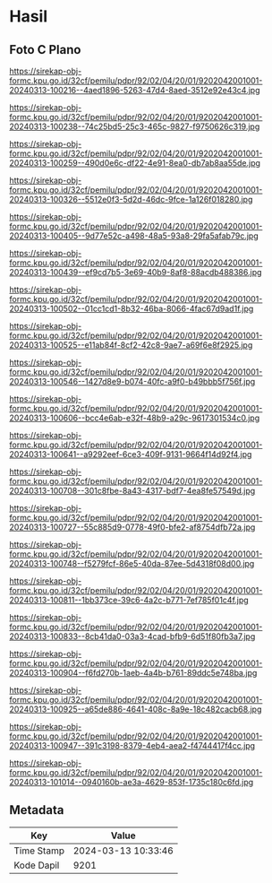# Hasil

## Foto C Plano

https://sirekap-obj-formc.kpu.go.id/32cf/pemilu/pdpr/92/02/04/20/01/9202042001001-20240313-100216--4aed1896-5263-47d4-8aed-3512e92e43c4.jpg

https://sirekap-obj-formc.kpu.go.id/32cf/pemilu/pdpr/92/02/04/20/01/9202042001001-20240313-100238--74c25bd5-25c3-465c-9827-f9750626c319.jpg

https://sirekap-obj-formc.kpu.go.id/32cf/pemilu/pdpr/92/02/04/20/01/9202042001001-20240313-100259--490d0e6c-df22-4e91-8ea0-db7ab8aa55de.jpg

https://sirekap-obj-formc.kpu.go.id/32cf/pemilu/pdpr/92/02/04/20/01/9202042001001-20240313-100326--5512e0f3-5d2d-46dc-9fce-1a126f018280.jpg

https://sirekap-obj-formc.kpu.go.id/32cf/pemilu/pdpr/92/02/04/20/01/9202042001001-20240313-100405--9d77e52c-a498-48a5-93a8-29fa5afab79c.jpg

https://sirekap-obj-formc.kpu.go.id/32cf/pemilu/pdpr/92/02/04/20/01/9202042001001-20240313-100439--ef9cd7b5-3e69-40b9-8af8-88acdb488386.jpg

https://sirekap-obj-formc.kpu.go.id/32cf/pemilu/pdpr/92/02/04/20/01/9202042001001-20240313-100502--01cc1cd1-8b32-46ba-8066-4fac67d9ad1f.jpg

https://sirekap-obj-formc.kpu.go.id/32cf/pemilu/pdpr/92/02/04/20/01/9202042001001-20240313-100525--e11ab84f-8cf2-42c8-9ae7-a69f6e8f2925.jpg

https://sirekap-obj-formc.kpu.go.id/32cf/pemilu/pdpr/92/02/04/20/01/9202042001001-20240313-100546--1427d8e9-b074-40fc-a9f0-b49bbb5f756f.jpg

https://sirekap-obj-formc.kpu.go.id/32cf/pemilu/pdpr/92/02/04/20/01/9202042001001-20240313-100606--bcc4e6ab-e32f-48b9-a29c-9617301534c0.jpg

https://sirekap-obj-formc.kpu.go.id/32cf/pemilu/pdpr/92/02/04/20/01/9202042001001-20240313-100641--a9292eef-6ce3-409f-9131-9664f14d92f4.jpg

https://sirekap-obj-formc.kpu.go.id/32cf/pemilu/pdpr/92/02/04/20/01/9202042001001-20240313-100708--301c8fbe-8a43-4317-bdf7-4ea8fe57549d.jpg

https://sirekap-obj-formc.kpu.go.id/32cf/pemilu/pdpr/92/02/04/20/01/9202042001001-20240313-100727--55c885d9-0778-49f0-bfe2-af8754dfb72a.jpg

https://sirekap-obj-formc.kpu.go.id/32cf/pemilu/pdpr/92/02/04/20/01/9202042001001-20240313-100748--f5279fcf-86e5-40da-87ee-5d4318f08d00.jpg

https://sirekap-obj-formc.kpu.go.id/32cf/pemilu/pdpr/92/02/04/20/01/9202042001001-20240313-100811--1bb373ce-39c6-4a2c-b771-7ef785f01c4f.jpg

https://sirekap-obj-formc.kpu.go.id/32cf/pemilu/pdpr/92/02/04/20/01/9202042001001-20240313-100833--8cb41da0-03a3-4cad-bfb9-6d51f80fb3a7.jpg

https://sirekap-obj-formc.kpu.go.id/32cf/pemilu/pdpr/92/02/04/20/01/9202042001001-20240313-100904--f6fd270b-1aeb-4a4b-b761-89ddc5e748ba.jpg

https://sirekap-obj-formc.kpu.go.id/32cf/pemilu/pdpr/92/02/04/20/01/9202042001001-20240313-100925--a65de886-4641-408c-8a9e-18c482cacb68.jpg

https://sirekap-obj-formc.kpu.go.id/32cf/pemilu/pdpr/92/02/04/20/01/9202042001001-20240313-100947--391c3198-8379-4eb4-aea2-f4744417f4cc.jpg

https://sirekap-obj-formc.kpu.go.id/32cf/pemilu/pdpr/92/02/04/20/01/9202042001001-20240313-101014--0940160b-ae3a-4629-853f-1735c180c6fd.jpg


## Metadata

| Key        | Value               |
| ---------- | ------------------- |
| Time Stamp | 2024-03-13 10:33:46 |
| Kode Dapil | 9201                |



